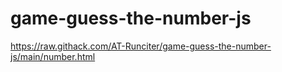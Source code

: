 # game-guess-the-number-js

https://raw.githack.com/AT-Runciter/game-guess-the-number-js/main/number.html
